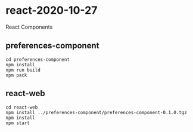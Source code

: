 # react-2020-10-27
React Components

## preferences-component

```
cd preferences-component
npm install
npm run build
npm pack
```

## react-web

```
cd react-web
npm install ../preferences-component/preferences-component-0.1.0.tgz
npm install
npm start
```
